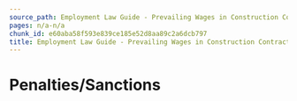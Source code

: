 ```yaml
---
source_path: Employment Law Guide - Prevailing Wages in Construction Contracts.md
pages: n/a-n/a
chunk_id: e60aba58f593e839ce185e52d8aa89c2a6dcb797
title: Employment Law Guide - Prevailing Wages in Construction Contracts
---
```

# Penalties/Sanctions
